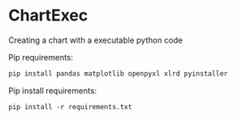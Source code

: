 # ChartExec
Creating a chart with a executable python code

Pip requirements:

```bash
pip install pandas matplotlib openpyxl xlrd pyinstaller
```

Pip install requirements:
```
pip install -r requirements.txt
```